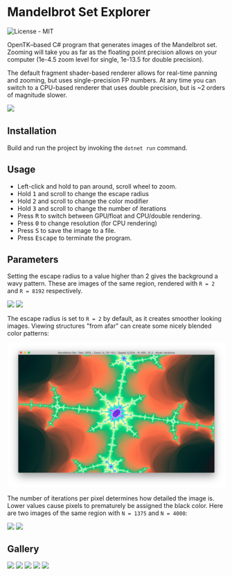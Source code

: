 Mandelbrot Set Explorer
=============
![License - MIT](https://img.shields.io/github/license/JakuJ/mandelbrot-set-explorer.svg)

OpenTK–based C# program that generates images of the Mandelbrot set.
Zooming will take you as far as the floating point precision allows on your computer (1e-4.5 zoom level for single, 1e-13.5 for double precision).

The default fragment shader-based renderer allows for real-time panning and zooming, but uses single-precision FP numbers.
At any time you can switch to a CPU-based renderer that uses double precision, but is ~2 orders of magnitude slower.

![](./Examples/titular.png?raw=true)

Installation
------

Build and run the project by invoking the `dotnet run` command.

Usage
------

* Left-click and hold to pan around, scroll wheel to zoom.
* Hold <kbd>1</kbd> and scroll to change the escape radius
* Hold <kbd>2</kbd> and scroll to change the color modifier
* Hold <kbd>3</kbd> and scroll to change the number of iterations
* Press <kbd>R</kbd> to switch between GPU/float and CPU/double rendering. 
* Press <kbd>0</kbd> to change resolution (for CPU rendering)
* Press <kbd>S</kbd> to save the image to a file.
* Press <kbd>Escape</kbd> to terminate the program.

Parameters
----
Setting the escape radius to a value higher than 2 gives the background a wavy pattern.
These are images of the same region, rendered with `R = 2` and `R = 8192` respectively.

![](./Examples/low_radius.png?raw=true)
![](./Examples/high_radius.png?raw=true)

The escape radius is set to `R = 2` by default, as it creates smoother looking images.
Viewing structures "from afar" can create some nicely blended color patterns:

![](./Examples/nice_colours.png?raw=true)

The number of iterations per pixel determines how detailed the image is.
Lower values cause pixels to prematurely be assigned the black color.
Here are two images of the same region with `N = 1375` and `N = 4000`:

![](./Examples/low_iterations.png?raw=true)
![](./Examples/high_iterations.png?raw=true)

Gallery
-------

![](./Examples/minibrot.png?raw=true)
![](./Examples/dragon.png?raw=true)
![](./Examples/recursion.png?raw=true)
![](./Examples/blade.png?raw=true)
![](./Examples/infinite_detail.png?raw=true)